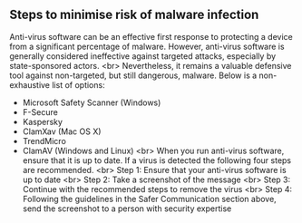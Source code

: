 
## Steps to minimise risk of malware infection

Anti-virus software can be an effective first response to protecting a device from a significant percentage of malware. However, anti-virus software is generally considered ineffective against targeted attacks, especially by state-sponsored actors.
&lt;br&gt;
Nevertheless, it remains a valuable defensive tool against non-targeted, but still dangerous, malware. Below is a non-exhaustive list of options:

- Microsoft Safety Scanner (Windows)
- F-Secure
- Kaspersky
- ClamXav (Mac OS X)
- TrendMicro
- ClamAV (Windows and Linux)
&lt;br&gt;
When you run anti-virus software, ensure that it is up to date. If a virus is detected the following four steps are recommended.
&lt;br&gt;
Step 1: Ensure that your anti-virus software is up to date
&lt;br&gt;
Step 2: Take a screenshot of the message
&lt;br&gt;
Step 3: Continue with the recommended steps to remove the virus
&lt;br&gt;
Step 4: Following the guidelines in the Safer Communication section above, send the screenshot to a person with security expertise
